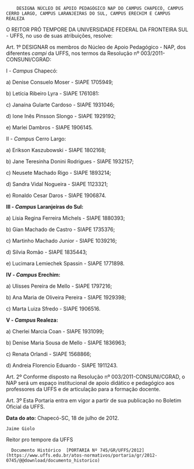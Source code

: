         DESIGNA NÚCLEO DE APOIO PEDAGÓGICO NAP DO CAMPUS CHAPECÓ, CAMPUS CERRO LARGO, CAMPUS LARANJEIRAS DO SUL, CAMPUS ERECHIM E CAMPUS REALEZA  

 

 O REITOR PRÓ TEMPORE DA UNIVERSIDADE FEDERAL DA FRONTEIRA SUL - UFFS, no uso de suas atribuições, resolve:

 Art. 1º DESIGNAR os membros do Núcleo de Apoio Pedagógico - NAP, dos diferentes *campi* da UFFS, nos termos da Resolução nº 003/2011-CONSUNI/CGRAD:

 I - *Campus* Chapecó:

 a) Denise Consuelo Moser - SIAPE 1705949;

 b) Letícia Ribeiro Lyra - SIAPE 1761081:

 c) Janaína Gularte Cardoso - SIAPE 1931046;

 d) Ione Inês Pinsson Slongo - SIAPE 1929192;

 e) Marlei Dambros - SIAPE 1906145.

 II - *Campus* Cerro Largo:

 a) Erikson Kaszubowski - SIAPE 1802168;

 b) Jane Teresinha Donini Rodrigues - SIAPE 1932157;

 c) Neusete Machado Rigo - SIAPE 1893214;

 d) Sandra Vidal Nogueira - SIAPE 1123321;

 e) Ronaldo Cesar Daros - SIAPE 1906874.

 **III - *Campus* Laranjeiras do Sul:**

 a) Lísia Regina Ferreira Michels - SIAPE 1880393;

 b) Gian Machado de Castro - SIAPE 1735376;

 c) Martinho Machado Junior - SIAPE 1039216;

 d) Silvia Romão - SIAPE 1835443;

 e) Lucimara Lemiechek Spassin - SIAPE 1771898.

 **IV - *Campus* Erechim:**

 a) Ulisses Pereira de Mello - SIAPE 1797216;

 b) Ana Maria de Oliveira Pereira - SIAPE 1929398;

 c) Marta Luiza Sfredo - SIAPE 1906516.

  

 **V - *Campus* Realeza:**

 a) Cherlei Marcia Coan - SIAPE 1931099;

 b) Denise Maria Sousa de Mello - SIAPE 1836963;

 c) Renata Orlandi - SIAPE 1568866;

 d) Andreia Florencio Eduardo - SIAPE 1911243.

 Art. 2º Conforme disposto na Resolução nº 003/2011-CONSUNI/CGRAD, o NAP será um espaço institucional de apoio didático e pedagógico aos professores da UFFS e de articulação para a formação docente.

 Art. 3º Esta Portaria entra em vigor a partir de sua publicação no Boletim Oficial da UFFS.

  

   **Data do ato:** Chapecó-SC, 18 de julho de 2012.   
 

    Jaime Giolo   
 Reitor pro tempore da UFFS 

      Documento Histórico  [PORTARIA Nº 745/GR/UFFS/2012](https://www.uffs.edu.br/atos-normativos/portaria/gr/2012-0745/@@download/documento_historico)     
      